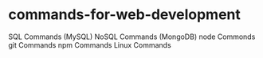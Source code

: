 # commands-for-web-development


SQL Commands (MySQL)
NoSQL Commands (MongoDB)
node Commonds
git Commands
npm Commands
Linux Commands


